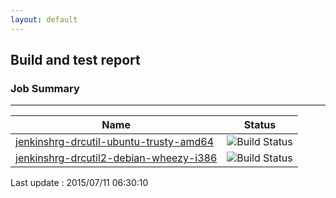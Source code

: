 ```yaml
---
layout: default
---
```

## Build and test report
### Job Summary
___
  
|Name|Status|
|---|---|
|[jenkinshrg-drcutil-ubuntu-trusty-amd64](http://jenkinshrg.github.io/jenkinshrg-drcutil-ubuntu-trusty-amd64)|![Build Status](http://jenkinshrg.github.io/jenkinshrg-drcutil-ubuntu-trusty-amd64/badge.svg)|
|[jenkinshrg-drcutil2-debian-wheezy-i386](http://jenkinshrg.github.io/jenkinshrg-drcutil2-debian-wheezy-i386)|![Build Status](http://jenkinshrg.github.io/jenkinshrg-drcutil2-debian-wheezy-i386/badge.svg)|
  
Last update : 2015/07/11 06:30:10
